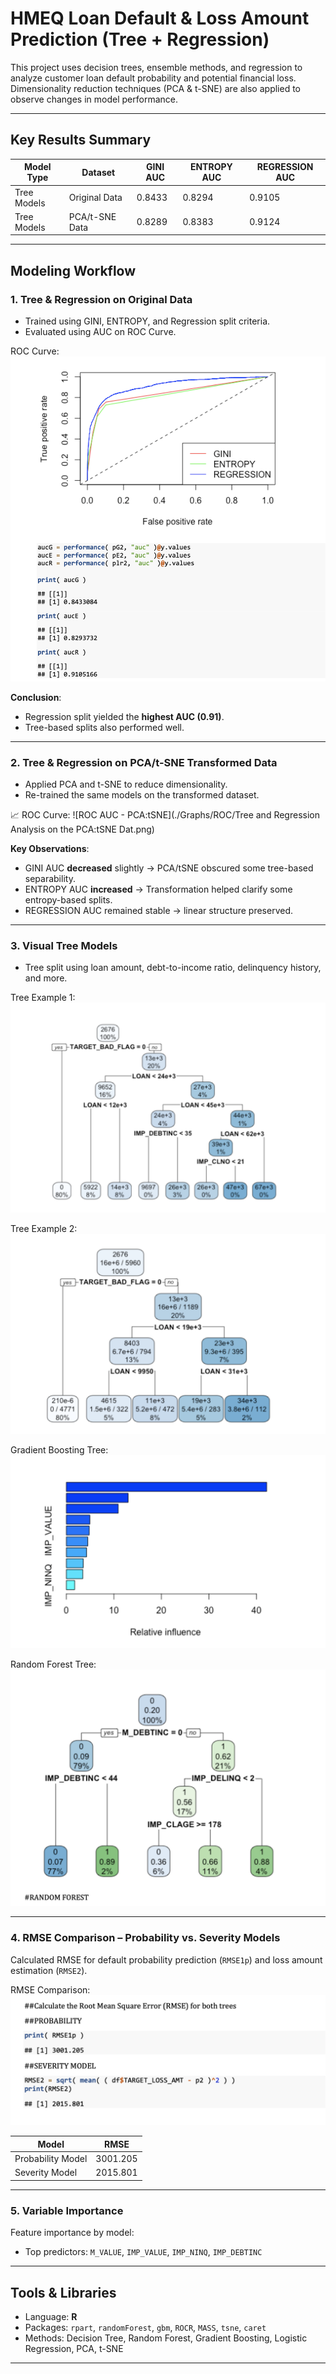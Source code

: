 # HMEQ Loan Default & Loss Amount Prediction (Tree + Regression)

This project uses decision trees, ensemble methods, and regression to analyze customer loan default probability and potential financial loss. Dimensionality reduction techniques (PCA & t-SNE) are also applied to observe changes in model performance.

---

## Key Results Summary

| Model Type           | Dataset            | GINI AUC | ENTROPY AUC | REGRESSION AUC |
|----------------------|--------------------|----------|-------------|----------------|
| Tree Models          | Original Data      | 0.8433   | 0.8294      | 0.9105         |
| Tree Models          | PCA/t-SNE Data     | 0.8289   | 0.8383      | 0.9124         |

---

## Modeling Workflow

### 1. Tree & Regression on Original Data

- Trained using GINI, ENTROPY, and Regression split criteria.
- Evaluated using AUC on ROC Curve.

ROC Curve:
![ROC AUC - Original](./Graphs/ROC/ROC-AUC.png)

**Conclusion**:
- Regression split yielded the **highest AUC (0.91)**.
- Tree-based splits also performed well.

---

### 2. Tree & Regression on PCA/t-SNE Transformed Data

- Applied PCA and t-SNE to reduce dimensionality.
- Re-trained the same models on the transformed dataset.

📈 ROC Curve:
![ROC AUC - PCA:tSNE](./Graphs/ROC/Tree and Regression Analysis on the PCA:tSNE Dat.png)

**Key Observations**:
- GINI AUC **decreased** slightly → PCA/tSNE obscured some tree-based separability.
- ENTROPY AUC **increased** → Transformation helped clarify some entropy-based splits.
- REGRESSION AUC remained stable → linear structure preserved.

---

### 3. Visual Tree Models

- Tree split using loan amount, debt-to-income ratio, delinquency history, and more.

 Tree Example 1:
![GINI Tree](./Graphs/04probability*se/anovaregressiontree.png)

Tree Example 2:
![Poisson Regression Tree](./Graphs/04probability*se/poissonregressiontree.png)

 Gradient Boosting Tree:
![Gradient Boosting](./Graphs/Step01/GradientBoosting.png)

 Random Forest Tree:
![Random Forest](./Graphs/Step01/RandomForest.png)

---

### 4. RMSE Comparison – Probability vs. Severity Models

Calculated RMSE for default probability prediction (`RMSE1p`) and loss amount estimation (`RMSE2`).

RMSE Comparison:
![RMSE](./Graphs/04probability*se/RMSEforprobabiltyvsseveritymodel.png)

| Model              | RMSE         |
|-------------------|--------------|
| Probability Model | 3001.205     |
| Severity Model    | 2015.801     |

---

### 5. Variable Importance

Feature importance by model:

- Top predictors: `M_VALUE`, `IMP_VALUE`, `IMP_NINQ`, `IMP_DEBTINC`

---


## Tools & Libraries

- Language: **R**
- Packages: `rpart`, `randomForest`, `gbm`, `ROCR`, `MASS`, `tsne`, `caret`
- Methods: Decision Tree, Random Forest, Gradient Boosting, Logistic Regression, PCA, t-SNE

---




